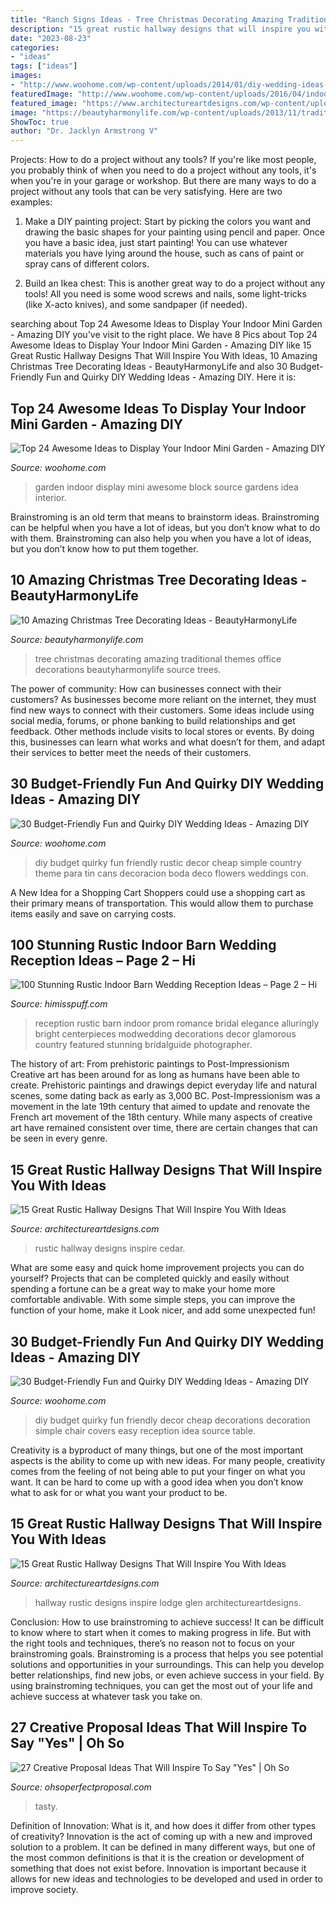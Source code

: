 ```yaml
---
title: "Ranch Signs Ideas - Tree Christmas Decorating Amazing Traditional Themes Office Decorations Beautyharmonylife Source Trees"
description: "15 great rustic hallway designs that will inspire you with ideas"
date: "2023-08-23"
categories:
- "ideas"
tags: ["ideas"]
images:
- "http://www.woohome.com/wp-content/uploads/2014/01/diy-wedding-ideas-10.jpg"
featuredImage: "http://www.woohome.com/wp-content/uploads/2016/04/indoor-garden-projects-13.jpg"
featured_image: "https://www.architectureartdesigns.com/wp-content/uploads/2016/09/15-Great-Rustic-Hallway-Designs-That-Will-Inspire-You-With-Ideas-10.jpg"
image: "https://beautyharmonylife.com/wp-content/uploads/2013/11/traditional-.jpg"
ShowToc: true
author: "Dr. Jacklyn Armstrong V"
---
```



Projects: How to do a project without any tools?
If you're like most people, you probably think of when you need to do a project without any tools, it's when you're in your garage or workshop. But there are many ways to do a project without any tools that can be very satisfying. Here are two examples: 
1. Make a DIY painting project: Start by picking the colors you want and drawing the basic shapes for your painting using pencil and paper. Once you have a basic idea, just start painting! You can use whatever materials you have lying around the house, such as cans of paint or spray cans of different colors. 

2. Build an Ikea chest: This is another great way to do a project without any tools! All you need is some wood screws and nails, some light-tricks (like X-acto knives), and some sandpaper (if needed).

	

		
searching about Top 24 Awesome Ideas to Display Your Indoor Mini Garden - Amazing DIY you've visit to the right place. We have 8 Pics about Top 24 Awesome Ideas to Display Your Indoor Mini Garden - Amazing DIY like 15 Great Rustic Hallway Designs That Will Inspire You With Ideas, 10 Amazing Christmas Tree Decorating Ideas - BeautyHarmonyLife and also 30 Budget-Friendly Fun and Quirky DIY Wedding Ideas - Amazing DIY. Here it is:
		
    
## Top 24 Awesome Ideas To Display Your Indoor Mini Garden - Amazing DIY

<img loading=lazy src="http://www.woohome.com/wp-content/uploads/2016/04/indoor-garden-projects-13.jpg" onerror="this.onerror=null;this.src='https://tse4.mm.bing.net/th?id=OIP.Ki_UXHZ1V1w7he8dPZSgBAHaLH&amp;pid=15.1';" alt="Top 24 Awesome Ideas to Display Your Indoor Mini Garden - Amazing DIY">

_Source: woohome.com_

>garden indoor display mini awesome block source gardens idea interior. 

	

Brainstroming is an old term that means to brainstorm ideas. Brainstroming can be helpful when you have a lot of ideas, but you don’t know what to do with them. Brainstroming can also help you when you have a lot of ideas, but you don’t know how to put them together.

    
## 10 Amazing Christmas Tree Decorating Ideas - BeautyHarmonyLife

<img loading=lazy src="https://beautyharmonylife.com/wp-content/uploads/2013/11/traditional-.jpg" onerror="this.onerror=null;this.src='https://tse2.mm.bing.net/th?id=OIP.UJEixgty-ME6V9j55zSqYgAAAA&amp;pid=15.1';" alt="10 Amazing Christmas Tree Decorating Ideas - BeautyHarmonyLife">

_Source: beautyharmonylife.com_

>tree christmas decorating amazing traditional themes office decorations beautyharmonylife source trees. 

	

The power of community: How can businesses connect with their customers?
As businesses become more reliant on the internet, they must find new ways to connect with their customers. Some ideas include using social media, forums, or phone banking to build relationships and get feedback. Other methods include visits to local stores or events. By doing this, businesses can learn what works and what doesn’t for them, and adapt their services to better meet the needs of their customers.

    
## 30 Budget-Friendly Fun And Quirky DIY Wedding Ideas - Amazing DIY

<img loading=lazy src="http://www.woohome.com/wp-content/uploads/2014/01/diy-wedding-ideas-11.jpg" onerror="this.onerror=null;this.src='https://tse3.mm.bing.net/th?id=OIP.x9Cba91FTht2Wed4fbFRmAHaLI&amp;pid=15.1';" alt="30 Budget-Friendly Fun and Quirky DIY Wedding Ideas - Amazing DIY">

_Source: woohome.com_

>diy budget quirky fun friendly rustic decor cheap simple country theme para tin cans decoracion boda deco flowers weddings con. 

	

A New Idea for a Shopping Cart
Shoppers could use a shopping cart as their primary means of transportation. This would allow them to purchase items easily and save on carrying costs.

    
## 100 Stunning Rustic Indoor Barn Wedding Reception Ideas – Page 2 – Hi

<img loading=lazy src="https://www.himisspuff.com/wp-content/uploads/2016/03/Glamorous-wedding-reception-ideas.jpg" onerror="this.onerror=null;this.src='https://tse2.mm.bing.net/th?id=OIP.yG05y4CXEkjBdEO5hv0T6QHaJ4&amp;pid=15.1';" alt="100 Stunning Rustic Indoor Barn Wedding Reception Ideas – Page 2 – Hi">

_Source: himisspuff.com_

>reception rustic barn indoor prom romance bridal elegance alluringly bright centerpieces modwedding decorations decor glamorous country featured stunning bridalguide photographer. 

	

The history of art: From prehistoric paintings to Post-Impressionism
Creative art has been around for as long as humans have been able to create. Prehistoric paintings and drawings depict everyday life and natural scenes, some dating back as early as 3,000 BC. Post-Impressionism was a movement in the late 19th century that aimed to update and renovate the French art movement of the 18th century. While many aspects of creative art have remained consistent over time, there are certain changes that can be seen in every genre.

    
## 15 Great Rustic Hallway Designs That Will Inspire You With Ideas

<img loading=lazy src="https://www.architectureartdesigns.com/wp-content/uploads/2016/09/15-Great-Rustic-Hallway-Designs-That-Will-Inspire-You-With-Ideas-6.jpg" onerror="this.onerror=null;this.src='https://tse2.mm.bing.net/th?id=OIP.t0u1s4Z_GZ1YQS93Fv_YkgHaLG&amp;pid=15.1';" alt="15 Great Rustic Hallway Designs That Will Inspire You With Ideas">

_Source: architectureartdesigns.com_

>rustic hallway designs inspire cedar. 

	

What are some easy and quick home improvement projects you can do yourself?
Projects that can be completed quickly and easily without spending a fortune can be a great way to make your home more comfortable andivable. With some simple steps, you can improve the function of your home, make it Look nicer, and add some unexpected fun!

    
## 30 Budget-Friendly Fun And Quirky DIY Wedding Ideas - Amazing DIY

<img loading=lazy src="http://www.woohome.com/wp-content/uploads/2014/01/diy-wedding-ideas-10.jpg" onerror="this.onerror=null;this.src='https://tse1.mm.bing.net/th?id=OIP.3Beek2sbjcFI8XWQJtt-MAHaLH&amp;pid=15.1';" alt="30 Budget-Friendly Fun and Quirky DIY Wedding Ideas - Amazing DIY">

_Source: woohome.com_

>diy budget quirky fun friendly decor cheap decorations decoration simple chair covers easy reception idea source table. 

	

Creativity is a byproduct of many things, but one of the most important aspects is the ability to come up with new ideas. For many people, creativity comes from the feeling of not being able to put your finger on what you want. It can be hard to come up with a good idea when you don’t know what to ask for or what you want your product to be.

    
## 15 Great Rustic Hallway Designs That Will Inspire You With Ideas

<img loading=lazy src="https://www.architectureartdesigns.com/wp-content/uploads/2016/09/15-Great-Rustic-Hallway-Designs-That-Will-Inspire-You-With-Ideas-10.jpg" onerror="this.onerror=null;this.src='https://tse3.mm.bing.net/th?id=OIP.CoI7o1tb3uw3d8G0lEbkCwHaKZ&amp;pid=15.1';" alt="15 Great Rustic Hallway Designs That Will Inspire You With Ideas">

_Source: architectureartdesigns.com_

>hallway rustic designs inspire lodge glen architectureartdesigns. 

	

Conclusion: How to use brainstroming to achieve success!
It can be difficult to know where to start when it comes to making progress in life. But with the right tools and techniques, there’s no reason not to focus on your brainstroming goals. Brainstroming is a process that helps you see potential solutions and opportunities in your surroundings. This can help you develop better relationships, find new jobs, or even achieve success in your field. By using brainstroming techniques, you can get the most out of your life and achieve success at whatever task you take on.

    
## 27 Creative Proposal Ideas That Will Inspire To Say &quot;Yes&quot; | Oh So

<img loading=lazy src="https://ohsoperfectproposal.com/wp-content/uploads/2017/10/creative-proposal-ideas-cupcake-taste-surprise-lynxplanner-via-instagram.jpg" onerror="this.onerror=null;this.src='https://tse3.mm.bing.net/th?id=OIP.EDe5Brm2adIiryuoW0OZbQHaLG&amp;pid=15.1';" alt="27 Creative Proposal Ideas That Will Inspire To Say &quot;Yes&quot; | Oh So">

_Source: ohsoperfectproposal.com_

>tasty. 

	

Definition of Innovation: What is it, and how does it differ from other types of creativity?
Innovation is the act of coming up with a new and improved solution to a problem. It can be defined in many different ways, but one of the most common definitions is that it is the creation or development of something that does not exist before. Innovation is important because it allows for new ideas and technologies to be developed and used in order to improve society.

